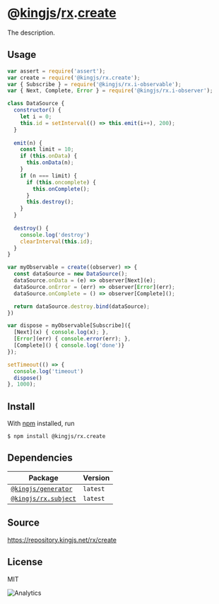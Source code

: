 # @[kingjs][@kingjs]/[rx][ns0].[create][ns1]
The description.
## Usage
```js
var assert = require('assert');
var create = require('@kingjs/rx.create');
var { Subscribe } = require('@kingjs/rx.i-observable');
var { Next, Complete, Error } = require('@kingjs/rx.i-observer');

class DataSource {
  constructor() {
    let i = 0;
    this.id = setInterval(() => this.emit(i++), 200);
  }
  
  emit(n) {
    const limit = 10;
    if (this.onData) {
      this.onData(n);
    }
    if (n === limit) {
      if (this.oncomplete) {
        this.onComplete();
      }
      this.destroy();
    }
  }
  
  destroy() {
    console.log('destroy')
    clearInterval(this.id);
  }
}

var myObservable = create((observer) => {
  const dataSource = new DataSource();
  dataSource.onData = (e) => observer[Next](e);
  dataSource.onError = (err) => observer[Error](err);
  dataSource.onComplete = () => observer[Complete]();

  return dataSource.destroy.bind(dataSource);
})

var dispose = myObservable[Subscribe]({
  [Next](x) { console.log(x); },
  [Error](err) { console.error(err); },
  [Complete]() { console.log('done')}
});

setTimeout(() => {
  console.log('timeout')
  dispose()
}, 1000);
```






## Install
With [npm](https://npmjs.org/) installed, run
```
$ npm install @kingjs/rx.create
```
## Dependencies
|Package|Version|
|---|---|
|[`@kingjs/generator`](https://www.npmjs.com/package/@kingjs/generator)|`latest`|
|[`@kingjs/rx.subject`](https://www.npmjs.com/package/@kingjs/rx.subject)|`latest`|
## Source
https://repository.kingjs.net/rx/create
## License
MIT

![Analytics](https://analytics.kingjs.net/rx/create)

[@kingjs]: https://www.npmjs.com/package/kingjs
[ns0]: https://www.npmjs.com/package/@kingjs/rx
[ns1]: https://www.npmjs.com/package/@kingjs/rx.create
